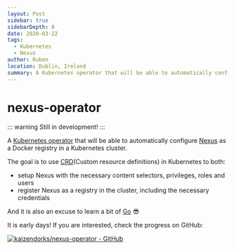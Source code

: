 ```yaml
---
layout: Post
sidebar: true
sidebarDepth: 0
date: 2020-03-22
tags:
  - Kubernetes
  - Nexus
author: Ruben
location: Dublin, Ireland
summary: A Kubernetes operator that will be able to automatically configure Nexus as a Docker registry in a Kubernetes cluster.
---
```

# nexus-operator

::: warning
Still in development!
:::

A [Kubernetes operator](https://kubernetes.io/docs/concepts/extend-kubernetes/operator/) that will be able to automatically configure [Nexus](https://www.sonatype.com/product-nexus-repository) as a Docker registry in a Kubernetes cluster.

The goal is to use [CRD](https://kubernetes.io/docs/concepts/extend-kubernetes/api-extension/custom-resources/)(Custom resource definitions) in Kubernetes to both:
- setup Nexus with the necessary content selectors, privileges, roles and users
- register Nexus as a registry in the cluster, including the necessary credentials

And it is also an excuse to learn a bit of [Go](https://golang.org/) 😎

It is early days! If you are interested, check the progress on GitHub:

[![kaizendorks/nexus-operator - GitHub](https://gh-card.dev/repos/kaizendorks/nexus-operator.svg?fullname=)](https://github.com/kaizendorks/nexus-operator)

